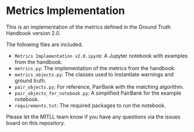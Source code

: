 # Metrics Implementation

This is an implementation of the metrics defined in the Ground Truth Handbook
version 2.0.

The following files are included.

- `Metrics Implementation v2.0.ipynb`: A Jupyter notebook with examples from the handbook.
- `metrics.py`: The implementation of the metrics from the handbook.
- `metrics_objects.py`: The classes used to instantiate warnings and ground truth.
- `pair_objects.py`: For reference, PairBank with the matching algorithm.
- `pair_objects_for_notebook.py`: A simplified PairBank for the example notebook.
- `requirements.txt`: The required packages to run the notebook.

Please let the MITLL team know if you have any questions via the issues board on this repository.

